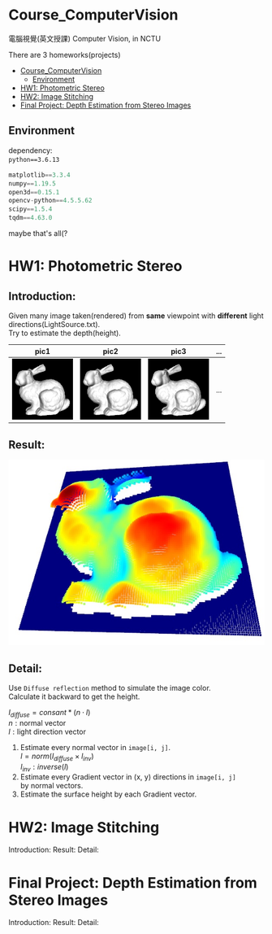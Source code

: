 # Course_ComputerVision
電腦視覺(英文授課) Computer Vision, in NCTU

There are 3 homeworks(projects)
- [Course_ComputerVision](#course_computervision)
  - [Environment](#environment)
- [HW1: Photometric Stereo](#hw1-photometric-stereo)
- [HW2: Image Stitching](#hw2-image-stitching)
- [Final Project: Depth Estimation from Stereo Images](#final-project-depth-estimation-from-stereo-images)

## Environment
dependency:  
`python==3.6.13`
```python
matplotlib==3.3.4
numpy==1.19.5
open3d==0.15.1
opencv-python==4.5.5.62
scipy==1.5.4
tqdm==4.63.0
```
maybe that's all(?

# HW1: Photometric Stereo
## Introduction:
Given many image taken(rendered) from **same** viewpoint
with **different** light directions(LightSource.txt).  
Try to estimate the depth(height).

| pic1 | pic2 | pic3 | ... |
|------|------|------|-----|
|![](HW1_Photometric_Stereo/test/bunny/pic1.bmp)|![](HW1_Photometric_Stereo/test/bunny/pic2.bmp)|![](HW1_Photometric_Stereo/test/bunny/pic3.bmp)|...|

## Result:
![](HW1_Photometric_Stereo/test/bunny_result_example.jpg)

## Detail:
Use `Diffuse reflection` method to simulate the image color.  
Calculate it backward to get the height.

$I_{diffuse} = consant * (n \cdot l)$  
$n: \text{normal vector}$  
$l: \text{light direction vector}$

1. Estimate every normal vector in `image[i, j]`.  
   $l = norm(I_{diffuse} \times l_{inv})$  
   $l_{inv}: inverse(l)$
2. Estimate every Gradient vector in (x, y) directions in `image[i, j]`  
   by normal vectors.
3. Estimate the surface height by each Gradient vector.

# HW2: Image Stitching
Introduction: 
Result: 
Detail: 

# Final Project: Depth Estimation from Stereo Images
Introduction: 
Result: 
Detail: 
